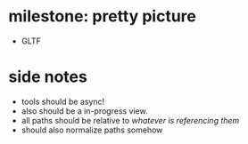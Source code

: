 # milestone: pretty picture
- GLTF

# side notes
- tools should be async!
- also should be a in-progress view.
- all paths should be relative to *whatever is referencing them*
- should also normalize paths somehow
